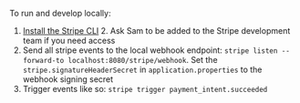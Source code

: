 To run and develop locally:

1. [Install the Stripe CLI](https://stripe.com/docs/stripe-cli)
   2. Ask Sam to be added to the Stripe development team if you need access
2. Send all stripe events to the local webhook endpoint: ``stripe listen --forward-to localhost:8080/stripe/webhook``. Set the `stripe.signatureHeaderSecret` in `application.properties` to the webhook signing secret
3. Trigger events like so: ``stripe trigger payment_intent.succeeded``